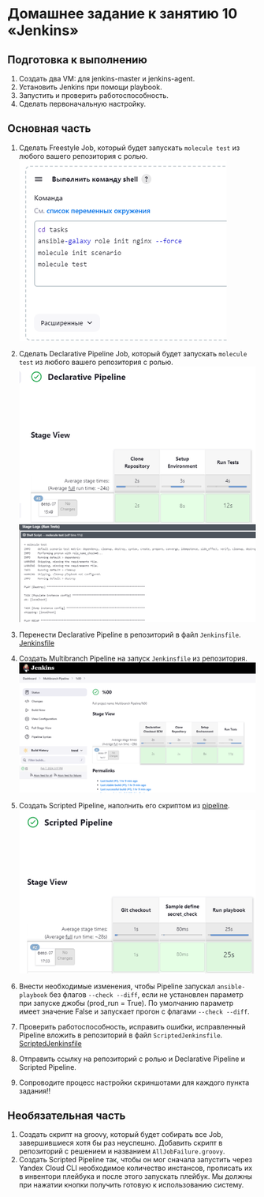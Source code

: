 # Домашнее задание к занятию 10 «Jenkins»

## Подготовка к выполнению

1. Создать два VM: для jenkins-master и jenkins-agent.
2. Установить Jenkins при помощи playbook.
3. Запустить и проверить работоспособность.
4. Сделать первоначальную настройку.

## Основная часть

1. Сделать Freestyle Job, который будет запускать `molecule test` из любого вашего репозитория с ролью.
![](2024-02-07-15-02-40.png)


2. Сделать Declarative Pipeline Job, который будет запускать `molecule test` из любого вашего репозитория с ролью.
![](2024-02-07-15-57-53.png) ![](2024-02-07-15-58-06.png)


3. Перенести Declarative Pipeline в репозиторий в файл `Jenkinsfile`.
[Jenkinsfile](Jenkinsfile)


4. Создать Multibranch Pipeline на запуск `Jenkinsfile` из репозитория.
![](2024-02-07-17-27-26.png)


5. Создать Scripted Pipeline, наполнить его скриптом из [pipeline](./pipeline).
![](2024-02-07-17-36-20.png)

6. Внести необходимые изменения, чтобы Pipeline запускал `ansible-playbook` без флагов `--check --diff`, если не установлен параметр при запуске джобы (prod_run = True). По умолчанию параметр имеет значение False и запускает прогон с флагами `--check --diff`.
7. Проверить работоспособность, исправить ошибки, исправленный Pipeline вложить в репозиторий в файл `ScriptedJenkinsfile`.
[ScriptedJenkinsfile](ScriptedJenkinsfile)

8. Отправить ссылку на репозиторий с ролью и Declarative Pipeline и Scripted Pipeline.
9. Сопроводите процесс настройки скриншотами для каждого пункта задания!!

## Необязательная часть

1. Создать скрипт на groovy, который будет собирать все Job, завершившиеся хотя бы раз неуспешно. Добавить скрипт в репозиторий с решением и названием `AllJobFailure.groovy`.
2. Создать Scripted Pipeline так, чтобы он мог сначала запустить через Yandex Cloud CLI необходимое количество инстансов, прописать их в инвентори плейбука и после этого запускать плейбук. Мы должны при нажатии кнопки получить готовую к использованию систему.

